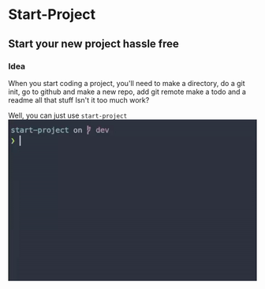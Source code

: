 # Start-Project
Start your new project hassle free
---
### Idea
When you start coding a project, you'll need to make a directory, do a git init, go to github and make a new repo, add git remote make a todo and a readme all that stuff
Isn't it too much work?

Well, you can just use `start-project`
![Start Project Preview](https://raw.githubusercontent.com/hoshiya4522/start-project/master/assets/startproject.gif)
